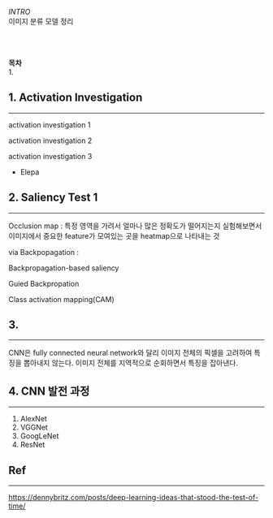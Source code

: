 *INTRO*   
이미지 분류 모델 정리 

<br>
<br>

__목차__  
1. 


## 1. Activation Investigation
___

activation investigation 1


activation investigation 2


activation investigation 3
- Elepa



## 2. Saliency Test 1
___

Occlusion map : 특정 영역을 가려서 얼마나 많은 정확도가 떨어지는지 실험해보면서 이미지에서 중요한 feature가 모여있는 곳을 heatmap으로 나타내는 것 

via Backpopagation : 

Backpropagation-based saliency 

Guied Backpropation

Class activation mapping(CAM)



## 3. 
___
CNN은 fully connected neural network와 달리 이미지 전체의 픽셀을 고려하여 특징을 뽑아내지 않는다. 
이미지 전체를 지역적으로 순회하면서 특징을 잡아낸다.  







## 4. CNN 발전 과정 
___

1. AlexNet
2. VGGNet
3. GoogLeNet
4. ResNet



## Ref
---
https://dennybritz.com/posts/deep-learning-ideas-that-stood-the-test-of-time/ 